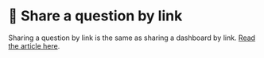 # 🔗 Share a question by link

Sharing a question by link is the same as sharing a dashboard by link. [Read the article here](../reports/share-a-report-by-link.md).
